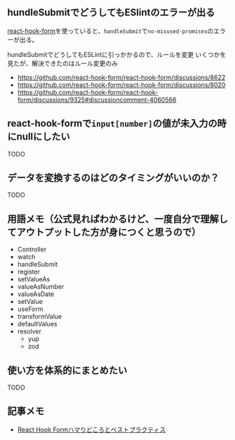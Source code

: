 ## hundleSubmitでどうしてもESlintのエラーが出る

[react-hook-form](https://react-hook-form.com/)を使っていると、`handleSubmit`で`no-misused-promises`のエラーが出る。

hundleSubmitでどうしてもESLintに引っかかるので、ルールを変更
いくつかを見たが、解決できたのはルール変更のみ
- https://github.com/react-hook-form/react-hook-form/discussions/8622
- https://github.com/react-hook-form/react-hook-form/discussions/8020
- https://github.com/react-hook-form/react-hook-form/discussions/9325#discussioncomment-4060566

## react-hook-formで`input[number]`の値が未入力の時にnullにしたい

TODO

## データを変換するのはどのタイミングがいいのか？

TODO

## 用語メモ（公式見ればわかるけど、一度自分で理解してアウトプットした方が身につくと思うので）

- Controller
- watch
- handleSubmit
- register
- setValueAs
- valueAsNumber
- valueAsDate
- setValue
- useForm
- transformValue
- defaultValues
- resolver
  - yup
  - zod

## 使い方を体系的にまとめたい

TODO

## 記事メモ

- [React Hook Formハマりどころとベストプラクティス](https://zenn.dev/yodaka/articles/e490a79bccd5e2#%E5%88%9D%E3%82%81%E3%81%AB)